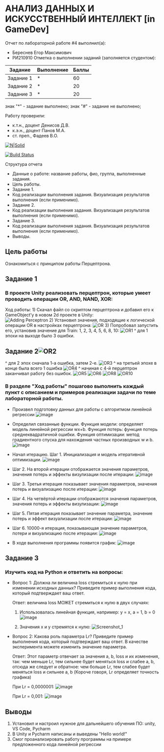 # АНАЛИЗ ДАННЫХ И ИСКУССТВЕННЫЙ ИНТЕЛЛЕКТ [in GameDev]
Отчет по лабораторной работе #4 выполнил(а):
- Береснев Егор Максимович
- РИ210910
Отметка о выполнении заданий (заполняется студентом):

| Задание | Выполнение | Баллы |
| ------ | ------ | ------ |
| Задание 1 | * | 60 |
| Задание 2 | * | 20 |
| Задание 3 | * | 20 |

знак "*" - задание выполнено; знак "#" - задание не выполнено;

Работу проверили:
- к.т.н., доцент Денисов Д.В.
- к.э.н., доцент Панов М.А.
- ст. преп., Фадеев В.О.

[![N|Solid](https://cldup.com/dTxpPi9lDf.thumb.png)](https://nodesource.com/products/nsolid)

[![Build Status](https://travis-ci.org/joemccann/dillinger.svg?branch=master)](https://travis-ci.org/joemccann/dillinger)

Структура отчета

- Данные о работе: название работы, фио, группа, выполненные задания.
- Цель работы.
- Задание 1.
- Код реализации выполнения задания. Визуализация результатов выполнения (если применимо).
- Задание 2.
- Код реализации выполнения задания. Визуализация результатов выполнения (если применимо).
- Задание 3.
- Код реализации выполнения задания. Визуализация результатов выполнения (если применимо).
- Выводы.

## Цель работы
Ознакомиться с принципом работы Перцептрона.

## Задание 1
### В проекте Unity реализовать перцептрон, которые умеет проводить операции OR, AND, NAND, XOR:
Ход работы:
      1) Скачал файл со скриптом перцептрона и добавил его к GameObject'у в новом 2d проекте в Unity:   
![Adding Perceptron](https://user-images.githubusercontent.com/113898917/204292176-f64ca585-04f5-4d2d-a00f-4dcab58c2e53.png)
      2) Установил значения, подходящие к логической операции OR в настройках перцептрона: 
![OR](https://user-images.githubusercontent.com/113898917/204292304-6faeda14-947e-4459-b102-cb32b688ac08.png)
      3) Попробовал запустить его, установив значение для Train: 1, 2, 3, 4, 5, 6, 8, 10:
![OR1](https://user-images.githubusercontent.com/113898917/204292796-52ba9f6c-c31b-4975-8d47-d5d185232b35.png)
 ^ для 1 эпохи на выходе было 3 ошибки.
## Задание 2![OR2](https://user-images.githubusercontent.com/113898917/204292900-362d32e1-fd31-44bf-bc48-176335f35191.png)
^ для 2 эпох сначала 1-а ошибка, затем 2-е.
![OR3](https://user-images.githubusercontent.com/113898917/204293060-5dbf0f9c-3519-4c9c-b401-60d6f68cc3e1.png)
^ на третьей эпохе в конце была всего 1 ошибка
![OR4](https://user-images.githubusercontent.com/113898917/204293162-9fdea835-776b-43a2-9957-e84ce89bad71.png)
^ начиная с 4-й перцептрон заканчивал работу без ошибок.
![OR5](https://user-images.githubusercontent.com/113898917/204293250-0d0a9f3e-22db-48fe-8717-b3394230ccb1.png)
![OR6](https://user-images.githubusercontent.com/113898917/204293255-64dc411c-c403-4dfb-b02a-9c2a3039d03c.png)
![OR8](https://user-images.githubusercontent.com/113898917/204293266-c7a7710c-e9ec-4c5a-9deb-452a806852d4.png)
![OR10](https://user-images.githubusercontent.com/113898917/204293273-ee2f2705-d4f5-4e59-9dc7-5beb01180f84.png)

### В разделе "Ход работы" пошагово выполнить каждый пункт с описанием и примеров реализации задачи по теме лабораторной работы.
- Произвел подготовку данных для работы с алгоритмом линейной регрессии
![image](https://user-images.githubusercontent.com/113898917/192098163-453fc43c-ea8e-44df-9c07-747142dd7134.png)

- Определил связанные функции. Функция модели: определяет модель линейной регрессии wx+b. Функция потерь: функция потерь среднеквадратичной ошибки. Функция оптимизации: метод градиентного спуска для нахождения частных производных w и b.
![image](https://user-images.githubusercontent.com/113898917/192098707-014e7ed4-9f05-4e8c-bd07-25e133123a87.png)

- Начал итерацию. Шаг 1. Инициализация и модель итеративной оптимизации.
![image](https://user-images.githubusercontent.com/113898917/192098926-31e0f4e5-c0ce-43b7-9801-3f7702c4302f.png)

- Шаг 2. На второй итерации отображается значения параметров, значения потерь и эффекты визулизации после итерации:
![image](https://user-images.githubusercontent.com/113898917/192099014-29fe0944-5259-4c11-b03d-b1a9863ffd2b.png)

- Шаг 3. Третья итерация показывает значения параметров, значения потерь и визуализацию после итерации:
![image](https://user-images.githubusercontent.com/113898917/192099072-fe013bf9-8859-4e6e-a5a0-6e65388b02e6.png)

- Шаг 4. На четвёртой итерации отображаются значения параметров, значения потерь и эффекты визулизации:
![image](https://user-images.githubusercontent.com/113898917/192099123-7182ba5a-dd8c-4c85-b42a-e7842f32e3f6.png)

- Шаг 5. Пятая итерация показывает значение параметра, значение потерь и эффект визуализации после итерации:
![image](https://user-images.githubusercontent.com/113898917/192099132-436bfc1d-6cf0-41b4-8bab-41920348afb8.png)

- Шаг 6. 10000-я итерация, показывающая значение параметров, потери и визуализацию после итерации:
![image](https://user-images.githubusercontent.com/113898917/192099146-1bc35228-8648-432e-ae0c-aa69f19ac676.png)

- В ходе выполнения программы появится график:
![image](https://user-images.githubusercontent.com/113898917/192099932-4abd5aef-130d-4f0f-b1da-7c8e50e748a5.png)


## Задание 3
### Изучить код на Python и ответить на вопросы:
   
   
  - Вопрос 1: Должна ли величина loss стремиться к нулю при изменении исходных данных? Приведите пример выполнения кода, который подтверждает ваш ответ.
    
    Ответ: величина loss МОЖЕТ стремиться к нулю в двух случаях:
    
    1. Использовалась линейная функция, например: y = x, a = 1, b = 0
    ![image](https://user-images.githubusercontent.com/113898917/192100217-e0a10901-91c1-48ba-91fa-d3233c72b057.png)
    
    2. Значения x и y стремятся к нулю:
    ![Screenshot_1](https://user-images.githubusercontent.com/113898917/192100473-8d1115b6-0194-4643-bfb8-1c51811db34a.png)
  - Вопрос 2: Какова роль параметра Lr? Приведите пример выполнения кода, который подтверждает ваш ответ. В качестве эксперимента можете изменить значение параметра.
    
    Ответ: Этот параметр отвечает за значения a, b, loss и их изменения, так: чем меньше Lr, тем сильнее будет меняться loss и слабее a, b, отсюда же следует и обратное: чем больше Lr, тем слабее будет меняться loss и сильнее a, b (Короче говоря, Lr определяет точность графика)
    
    При Lr = 0,0000001:
    ![image](https://user-images.githubusercontent.com/113898917/192100719-05da1684-1f05-4054-a9c8-67637b0e1e4b.png)
    
    При Lr = 0,001:
    ![image](https://user-images.githubusercontent.com/113898917/192100735-19d6a8aa-92f9-495b-a957-b02acfaad4c2.png)

## Выводы
   1. Установил и настроил нужное для дальнейшего обучения ПО: unity, VS Code, Pycharm
   2. В Unity и Pycharm написаны и выведены "Hello world!"
   3. Смог проанализировать работу программы на примере предложенного кода линейной регрессии
